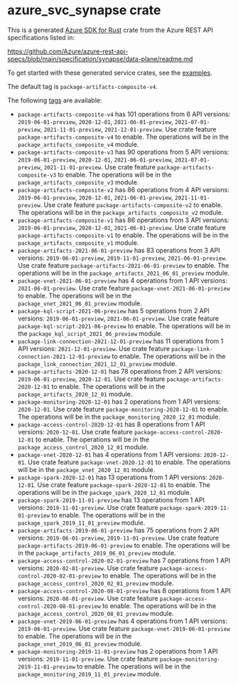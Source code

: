 # azure_svc_synapse crate

This is a generated [Azure SDK for Rust](https://github.com/Azure/azure-sdk-for-rust) crate from the Azure REST API specifications listed in:

https://github.com/Azure/azure-rest-api-specs/blob/main/specification/synapse/data-plane/readme.md

To get started with these generated service crates, see the [examples](https://github.com/Azure/azure-sdk-for-rust/blob/main/services/README.md#examples).

The default tag is `package-artifacts-composite-v4`.

The following [tags](https://github.com/Azure/azure-sdk-for-rust/blob/main/services/tags.md) are available:

- `package-artifacts-composite-v4` has 101 operations from 6 API versions: `2019-06-01-preview`, `2020-12-01`, `2021-06-01-preview`, `2021-07-01-preview`, `2021-11-01-preview`, `2021-12-01-preview`. Use crate feature `package-artifacts-composite-v4` to enable. The operations will be in the `package_artifacts_composite_v4` module.
- `package-artifacts-composite-v3` has 90 operations from 5 API versions: `2019-06-01-preview`, `2020-12-01`, `2021-06-01-preview`, `2021-07-01-preview`, `2021-11-01-preview`. Use crate feature `package-artifacts-composite-v3` to enable. The operations will be in the `package_artifacts_composite_v3` module.
- `package-artifacts-composite-v2` has 86 operations from 4 API versions: `2019-06-01-preview`, `2020-12-01`, `2021-06-01-preview`, `2021-11-01-preview`. Use crate feature `package-artifacts-composite-v2` to enable. The operations will be in the `package_artifacts_composite_v2` module.
- `package-artifacts-composite-v1` has 86 operations from 3 API versions: `2019-06-01-preview`, `2020-12-01`, `2021-06-01-preview`. Use crate feature `package-artifacts-composite-v1` to enable. The operations will be in the `package_artifacts_composite_v1` module.
- `package-artifacts-2021-06-01-preview` has 83 operations from 3 API versions: `2019-06-01-preview`, `2019-11-01-preview`, `2021-06-01-preview`. Use crate feature `package-artifacts-2021-06-01-preview` to enable. The operations will be in the `package_artifacts_2021_06_01_preview` module.
- `package-vnet-2021-06-01-preview` has 4 operations from 1 API versions: `2021-06-01-preview`. Use crate feature `package-vnet-2021-06-01-preview` to enable. The operations will be in the `package_vnet_2021_06_01_preview` module.
- `package-kql-script-2021-06-preview` has 5 operations from 2 API versions: `2019-06-01-preview`, `2021-06-01-preview`. Use crate feature `package-kql-script-2021-06-preview` to enable. The operations will be in the `package_kql_script_2021_06_preview` module.
- `package-link-connection-2021-12-01-preview` has 11 operations from 1 API versions: `2021-12-01-preview`. Use crate feature `package-link-connection-2021-12-01-preview` to enable. The operations will be in the `package_link_connection_2021_12_01_preview` module.
- `package-artifacts-2020-12-01` has 78 operations from 2 API versions: `2019-06-01-preview`, `2020-12-01`. Use crate feature `package-artifacts-2020-12-01` to enable. The operations will be in the `package_artifacts_2020_12_01` module.
- `package-monitoring-2020-12-01` has 2 operations from 1 API versions: `2020-12-01`. Use crate feature `package-monitoring-2020-12-01` to enable. The operations will be in the `package_monitoring_2020_12_01` module.
- `package-access-control-2020-12-01` has 8 operations from 1 API versions: `2020-12-01`. Use crate feature `package-access-control-2020-12-01` to enable. The operations will be in the `package_access_control_2020_12_01` module.
- `package-vnet-2020-12-01` has 4 operations from 1 API versions: `2020-12-01`. Use crate feature `package-vnet-2020-12-01` to enable. The operations will be in the `package_vnet_2020_12_01` module.
- `package-spark-2020-12-01` has 13 operations from 1 API versions: `2020-12-01`. Use crate feature `package-spark-2020-12-01` to enable. The operations will be in the `package_spark_2020_12_01` module.
- `package-spark-2019-11-01-preview` has 13 operations from 1 API versions: `2019-11-01-preview`. Use crate feature `package-spark-2019-11-01-preview` to enable. The operations will be in the `package_spark_2019_11_01_preview` module.
- `package-artifacts-2019-06-01-preview` has 75 operations from 2 API versions: `2019-06-01-preview`, `2019-11-01-preview`. Use crate feature `package-artifacts-2019-06-01-preview` to enable. The operations will be in the `package_artifacts_2019_06_01_preview` module.
- `package-access-control-2020-02-01-preview` has 7 operations from 1 API versions: `2020-02-01-preview`. Use crate feature `package-access-control-2020-02-01-preview` to enable. The operations will be in the `package_access_control_2020_02_01_preview` module.
- `package-access-control-2020-08-01-preview` has 8 operations from 1 API versions: `2020-08-01-preview`. Use crate feature `package-access-control-2020-08-01-preview` to enable. The operations will be in the `package_access_control_2020_08_01_preview` module.
- `package-vnet-2019-06-01-preview` has 4 operations from 1 API versions: `2019-06-01-preview`. Use crate feature `package-vnet-2019-06-01-preview` to enable. The operations will be in the `package_vnet_2019_06_01_preview` module.
- `package-monitoring-2019-11-01-preview` has 2 operations from 1 API versions: `2019-11-01-preview`. Use crate feature `package-monitoring-2019-11-01-preview` to enable. The operations will be in the `package_monitoring_2019_11_01_preview` module.